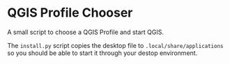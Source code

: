 # QGIS Profile Chooser

A small script to choose a QGIS Profile and start QGIS.

The `install.py` script copies the desktop file to `.local/share/applications` so you should be able to start it through your destop environment.
